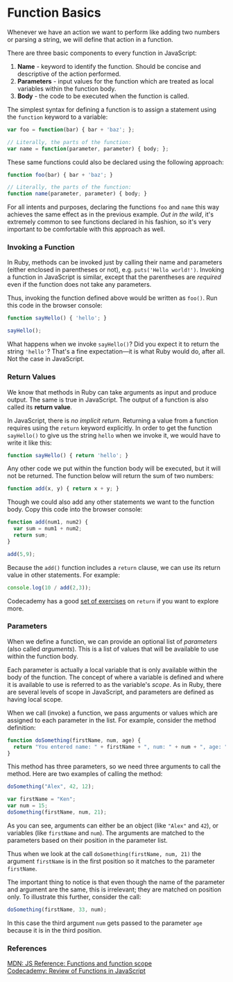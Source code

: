 # Function Basics

Whenever we have an action we want to perform like adding two numbers or parsing a string, we will define that action in a function.

There are three basic components to every function in JavaScript:

1. **Name** - keyword to identify the function. Should be concise and descriptive of the action performed.
2. **Parameters** - input values for the function which are treated as local variables within the function body.
3. **Body** - the code to be executed when the function is called.

The simplest syntax for defining a function is to assign a statement using the `function` keyword to a variable:

```javascript
var foo = function(bar) { bar + 'baz'; };

// Literally, the parts of the function:
var name = function(parameter, parameter) { body; };
```

These same functions could also be declared using the following approach:

```javascript
function foo(bar) { bar + 'baz'; }

// Literally, the parts of the function:
function name(parameter, parameter) { body; }
```

For all intents and purposes, declaring the functions `foo` and `name` this way achieves the same effect as in the previous example. _Out in the wild_, it's extremely common to see functions declared in his fashion, so it's very important to be comfortable with this approach as well.

### Invoking a Function

In Ruby, methods can be invoked just by calling their name and parameters (either enclosed in parentheses or not), e.g. `puts('Hello world!')`. Invoking a function in JavaScript is similar, except that the parentheses are *required* even if the function does not take any parameters.

Thus, invoking the function defined above would be written as `foo()`. Run this code in the browser console:

```javascript
function sayHello() { 'hello'; }

sayHello();
```

What happens when we invoke `sayHello()`?  Did you expect it to return the string `'hello'`?  That's a fine expectation&mdash;it is what Ruby would do, after all. Not the case in JavaScript.

### Return Values

We know that methods in Ruby can take arguments as input and produce output.  The same is true in JavaScript.  The output of a function is also called its **return value**.

In JavaScript, there is *no implicit return*. Returning a value from a function requires using the `return` keyword explicitly. In order to get the function `sayHello()` to give us the string `hello` when we invoke it, we would have to write it like this:

```javascript
function sayHello() { return 'hello'; }
```

Any other code we put within the function body will be executed, but it will not be returned. The function below will return the sum of two numbers:

```javascript
function add(x, y) { return x + y; }
```

Though we could also add any other statements we want to the function body. Copy this code into the browser console:

```javascript
function add(num1, num2) {
  var sum = num1 + num2;
  return sum;
}

add(5,9);
```

Because the `add()` function includes a `return` clause, we can use its return value in other statements. For example:

```javascript
console.log(10 / add(2,3));
```

Codecademy has a good [set of exercises](http://www.codecademy.com/courses/functions-in-javascript-2-0/2) on `return` if you want to explore more.

### Parameters

When we define a function, we can provide an optional list of *parameters* (also called *arguments*).  This is a list of values that will be available to use within the function body.

Each parameter is actually a local variable that is only available within the body of the function.  The concept of where a variable is defined and where it is available to use is referred to as the variable's _scope_. As in Ruby, there are several levels of scope in JavaScript, and parameters are defined as having local scope.

When we call (invoke) a function, we pass arguments or values which are assigned to each parameter in the list. For example, consider the method definition:

```javascript
function doSomething(firstName, num, age) {
  return "You entered name: " + firstName + ", num: " + num + ", age: " + age;
}
```

This method has three parameters, so we need three arguments to call the method.  Here are two examples of calling the method:

```javascript
doSomething("Alex", 42, 12);

var firstName = "Ken";
var num = 15;
doSomething(firstName, num, 21);
```

As you can see, arguments can either be an object (like `"Alex"` and `42`), or variables (like `firstName` and `num`). The arguments are matched to the parameters based on their position in the parameter list.

Thus when we look at the call `doSomething(firstName, num, 21)` the argument `firstName` is in the first position so it matches to the parameter `firstName`.

The important thing to notice is that even though the name of the parameter and argument are the same, this is irrelevant; they are matched on position only.  To illustrate this further, consider the call:

```javascript
doSomething(firstName, 33, num);
```

In this case the third argument `num` gets passed to the parameter `age` because it is in the third position.


### References

[MDN: JS Reference: Functions and function scope](https://developer.mozilla.org/en/JavaScript/Reference/Functions_and_function_scope)<br>
[Codecademy: Review of Functions in JavaScript](http://www.codecademy.com/courses/functions_in_javascript)
